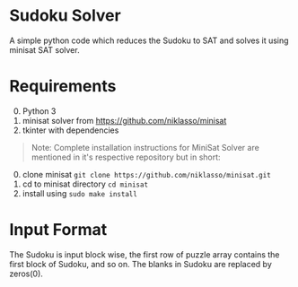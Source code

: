 # Sudoku Solver
A simple python code which reduces the Sudoku to SAT and solves it using minisat SAT solver.

# Requirements
0. Python 3  
0. minisat solver from https://github.com/niklasso/minisat  
0. tkinter with dependencies

> Note: Complete installation instructions for MiniSat Solver are mentioned in it's respective repository but in short:

0. clone minisat `git clone https://github.com/niklasso/minisat.git`
0. cd to minisat directory `cd minisat`
0. install using `sudo make install`

# Input Format
The Sudoku is input block wise, the first row of puzzle array contains the first block of Sudoku, and so on. The blanks in Sudoku are replaced by zeros(0).

